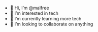 - 👋 Hi, I’m @malfree
- 👀 I’m interested in tech
- 🌱 I’m currently learning more tech
- 💞️ I’m looking to collaborate on anything

<!---
malfree/malfree is a ✨ special ✨ repository because its `README.md` (this file) appears on your GitHub profile.
You can click the Preview link to take a look at your changes.
- 📫 How to reach me ...

--->
